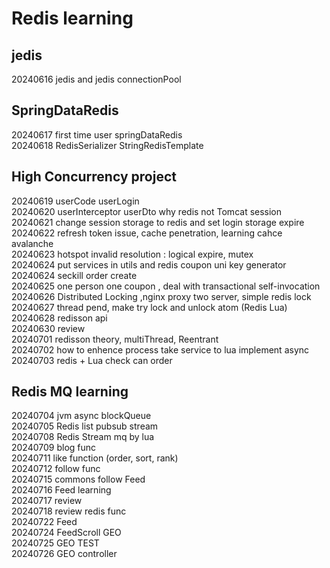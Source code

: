 # Redis learning

## jedis
20240616 jedis and jedis connectionPool

## SpringDataRedis
20240617 first time user springDataRedis  
20240618 RedisSerializer StringRedisTemplate  

## High Concurrency project
20240619 userCode userLogin  
20240620 userInterceptor userDto why redis not Tomcat session  
20240621 change session storage to redis and set login storage expire  
20240622 refresh token issue, cache penetration, learning cahce avalanche  
20240623 hotspot invalid resolution : logical expire, mutex  
20240624 put services in utils and redis coupon uni key generator  
20240624 seckill order create  
20240625 one person one coupon , deal with transactional self-invocation  
20240626 Distributed Locking ,nginx proxy two server, simple redis lock  
20240627 thread pend,  make try lock and unlock atom (Redis Lua)
20240628 redisson api  
20240630 review  
20240701 redisson theory, multiThread, Reentrant  
20240702 how to enhence process take service to lua implement async  
20240703 redis + Lua check can order

## Redis MQ learning

20240704 jvm async blockQueue  
20240705 Redis list pubsub  stream  
20240708 Redis Stream mq by lua  
20240709 blog func   
20240711 like function (order, sort, rank)  
20240712 follow func  
20240715 commons follow Feed  
20240716 Feed learning  
20240717 review  
20240718 review redis func  
20240722 Feed  
20240724 FeedScroll GEO  
20240725 GEO TEST  
20240726 GEO controller  